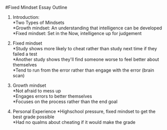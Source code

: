 #Fixed Mindset Essay Outline

1. Introduction:  
  *Two Types of Mindsets  
    *Growth mindset: An understanding that intelligence can be developed  
    *Fixed mindset: Set in the Now, intelligence up for judgement  

2. Fixed mindset  
  *Study shows more likely to cheat rather than study next time if they failed a test  
  *Another study shows they'll find someone worse to feel better about themselves  
  *Tend to run from the error rather than engage with the error (brain scan)

3. Growth mindset  
  *Not afraid to mess up  
  *Engages errors to better themselves  
  *Focuses on the process rather than the end goal  

4. Personal Experience
  *Highschool pressure, fixed mindset to get the best grade possible  
  *Had no qualms about cheating if it would make the grade  
